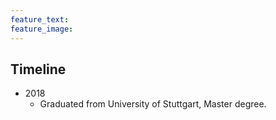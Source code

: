 ```yaml
---
feature_text: 
feature_image: 
---
```



## Timeline
- 2018
  - Graduated from University of Stuttgart, Master degree.

